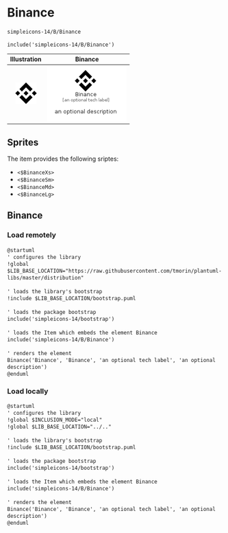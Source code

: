 # Binance


```text
simpleicons-14/B/Binance
```

```text
include('simpleicons-14/B/Binance')
```



| Illustration | Binance |
| :---: | :---: |
| ![illustration for Illustration](../../simpleicons-14/B/Binance.png) | ![illustration for Binance](../../simpleicons-14/B/Binance.Local.png) |



## Sprites
The item provides the following sriptes:

- `<$BinanceXs>`
- `<$BinanceSm>`
- `<$BinanceMd>`
- `<$BinanceLg>`





## Binance

### Load remotely
```plantuml
@startuml
' configures the library
!global $LIB_BASE_LOCATION="https://raw.githubusercontent.com/tmorin/plantuml-libs/master/distribution"

' loads the library's bootstrap
!include $LIB_BASE_LOCATION/bootstrap.puml

' loads the package bootstrap
include('simpleicons-14/bootstrap')

' loads the Item which embeds the element Binance
include('simpleicons-14/B/Binance')

' renders the element
Binance('Binance', 'Binance', 'an optional tech label', 'an optional description')
@enduml
```

### Load locally
```plantuml
@startuml
' configures the library
!global $INCLUSION_MODE="local"
!global $LIB_BASE_LOCATION="../.."

' loads the library's bootstrap
!include $LIB_BASE_LOCATION/bootstrap.puml

' loads the package bootstrap
include('simpleicons-14/bootstrap')

' loads the Item which embeds the element Binance
include('simpleicons-14/B/Binance')

' renders the element
Binance('Binance', 'Binance', 'an optional tech label', 'an optional description')
@enduml
```

